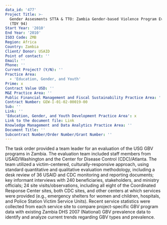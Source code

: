 ```yaml
---
data_id: '477'
Project Title: >-
  Gender Assesments STTA & TTO: Zambia Gender-based Violence Program Evaluation
  (TDY 94)
Start Year: '2010'
End Year: '2010'
ISO3 Code: ZMB
Region: Africa
Country: Zambia
Client/ Donor: USAID
Point of contact: ''
Email: ''
Phone: ''
Current Project? (Y/N): ''
Practice Area:
  - 'Education, Gender, and Youth'
Prime: x
Contract Value USD: ''
M&E Practice Area: ''
Public Financial Management and Fiscal Sustainability Practice Area: ''
Contract Number: GEW-I-01-02-00019-00
Sub: ''
Link: ''
'Education, Gender, and Youth Development Practice Area': x
Link to the document file: Link
Knowledge Management and Data Analytics Practice Area: ''
Document Title: ''
Subcontract Number/Order Number/Grant Number: ''
---
```

The task order provided a team leader for an evaluation of the USG GBV programs in Zambia. The evaluation team included staff members from USAID/Washington and the Center for Disease Control (CDC)/Atlanta. The team utilized a victim-centered, culturally-responsive approach, using standard quantitative and qualitative evaluation methodology, including a desk review of 36 USAID and CDC monitoring and reporting documents; key informant interviews with 240 beneficiaries, stakeholders, and ministry officials; 24 site visits/observations, including all eight of the Coordinated Response Center sites, both CDC sites, and other centers at which services were provided (e.g., emergency shelters for women and children, hospitals, and Police Station Victim Service Units). Recent service statistics were collected from each service site to compare project-specific GBV program data with existing Zambia DHS 2007 (National) GBV prevalence data to identify and analyze current trends regarding GBV types and prevalence.